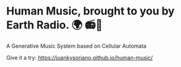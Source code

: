 # Human Music, brought to you by Earth Radio. 🌍 📻🎵

A Generative Music System based on Cellular Automata

Give it a try: https://juankysoriano.github.io/human-music/
